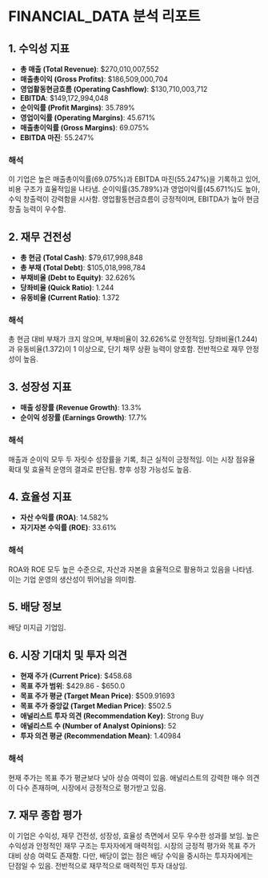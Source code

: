 # FINANCIAL_DATA 분석 리포트

## 1. 수익성 지표

- **총 매출 (Total Revenue)**: $270,010,007,552
- **매출총이익 (Gross Profits)**: $186,509,000,704
- **영업활동현금흐름 (Operating Cashflow)**: $130,710,003,712
- **EBITDA**: $149,172,994,048
- **순이익률 (Profit Margins)**: 35.789%
- **영업이익률 (Operating Margins)**: 45.671%
- **매출총이익률 (Gross Margins)**: 69.075%
- **EBITDA 마진**: 55.247%

### 해석
이 기업은 높은 매출총이익률(69.075%)과 EBITDA 마진(55.247%)을 기록하고 있어, 비용 구조가 효율적임을 나타냄. 순이익률(35.789%)과 영업이익률(45.671%)도 높아, 수익 창출력이 강력함을 시사함. 영업활동현금흐름이 긍정적이며, EBITDA가 높아 현금 창출 능력이 우수함.

## 2. 재무 건전성

- **총 현금 (Total Cash)**: $79,617,998,848
- **총 부채 (Total Debt)**: $105,018,998,784
- **부채비율 (Debt to Equity)**: 32.626%
- **당좌비율 (Quick Ratio)**: 1.244
- **유동비율 (Current Ratio)**: 1.372

### 해석
총 현금 대비 부채가 크지 않으며, 부채비율이 32.626%로 안정적임. 당좌비율(1.244)과 유동비율(1.372)이 1 이상으로, 단기 채무 상환 능력이 양호함. 전반적으로 재무 안정성이 높음.

## 3. 성장성 지표

- **매출 성장률 (Revenue Growth)**: 13.3%
- **순이익 성장률 (Earnings Growth)**: 17.7%

### 해석
매출과 순이익 모두 두 자릿수 성장률을 기록, 최근 실적이 긍정적임. 이는 시장 점유율 확대 및 효율적 운영의 결과로 판단됨. 향후 성장 가능성도 높음.

## 4. 효율성 지표

- **자산 수익률 (ROA)**: 14.582%
- **자기자본 수익률 (ROE)**: 33.61%

### 해석
ROA와 ROE 모두 높은 수준으로, 자산과 자본을 효율적으로 활용하고 있음을 나타냄. 이는 기업 운영의 생산성이 뛰어남을 의미함.

## 5. 배당 정보

배당 미지급 기업임.

## 6. 시장 기대치 및 투자 의견

- **현재 주가 (Current Price)**: $458.68
- **목표 주가 범위**: $429.86 - $650.0
- **목표 주가 평균 (Target Mean Price)**: $509.91693
- **목표 주가 중앙값 (Target Median Price)**: $502.5
- **애널리스트 투자 의견 (Recommendation Key)**: Strong Buy
- **애널리스트 수 (Number of Analyst Opinions)**: 52
- **투자 의견 평균 (Recommendation Mean)**: 1.40984

### 해석
현재 주가는 목표 주가 평균보다 낮아 상승 여력이 있음. 애널리스트의 강력한 매수 의견이 다수 존재하며, 시장에서 긍정적으로 평가받고 있음.

## 7. 재무 종합 평가

이 기업은 수익성, 재무 건전성, 성장성, 효율성 측면에서 모두 우수한 성과를 보임. 높은 수익성과 안정적인 재무 구조는 투자자에게 매력적임. 시장의 긍정적 평가와 목표 주가 대비 상승 여력도 존재함. 다만, 배당이 없는 점은 배당 수익을 중시하는 투자자에게는 단점일 수 있음. 전반적으로 재무적으로 매력적인 투자 대상임.